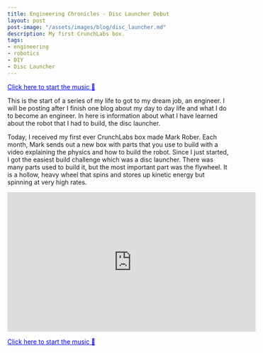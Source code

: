 ```yaml
---
title: Engineering Chronicles - Disc Launcher Debut
layout: post
post-image: "/assets/images/blog/disc_launcher.md"
description: My first CrunchLabs box.
tags:
- engineering
- robotics
- DIY
- Disc Launcher
---
```


<p onclick="document.getElementById('bg-music').play()" style="cursor: pointer; color: blue; text-decoration: underline;">
  Click here to start the music 🎵
</p>

<audio id="bg-music" loop>
  <source src="https://cdn.voicemod.net/sounds/2023/09/9d163cb1-4d2d-4112-9845-08c762f6c313.mp3" type="audio/mpeg">
</audio>




This is the start of a series of my life to got to my dream job, an engineer. I will be posting after I finish one blog about my day to day life and what I do to become an engineer. In here is information about what I have learned about the robot that I had to build, the disc launcher.

Today, I received my first ever CrunchLabs box made Mark Rober. Each month, Mark sends out a new box with parts that you use to build with a video explaining the physics and how to build the robot. Since I just started, I got the easiest build challenge which was a disc launcher. There was many parts used to build it, but the most important part was the flywheel. It is a hollow, heavy wheel that spins and stores up kinetic energy but spinning at very high rates.


<iframe width="560" height="315" src="https://www.youtube.com/embed/Nw6ry2apRAQ" frameborder="0" allow="accelerometer; autoplay; encrypted-media; gyroscope; picture-in-picture" allowfullscreen></iframe>




<p id="play-music" style="cursor: pointer; color: blue; text-decoration: underline;">
  Click here to start the music 🎵
</p>

<audio id="bg-music" loop>
  <source src="https://cdn.voicemod.net/sounds/2023/09/9d163cb1-4d2d-4112-9845-08c762f6c313.mp3" type="audio/mpeg">
</audio>

<script>
  document.getElementById('play-music').addEventListener('click', function () {
    const audio = document.getElementById('bg-music');
    audio.play().catch(function (error) {
      console.error("Playback failed:", error);
    });
  });
</script>
